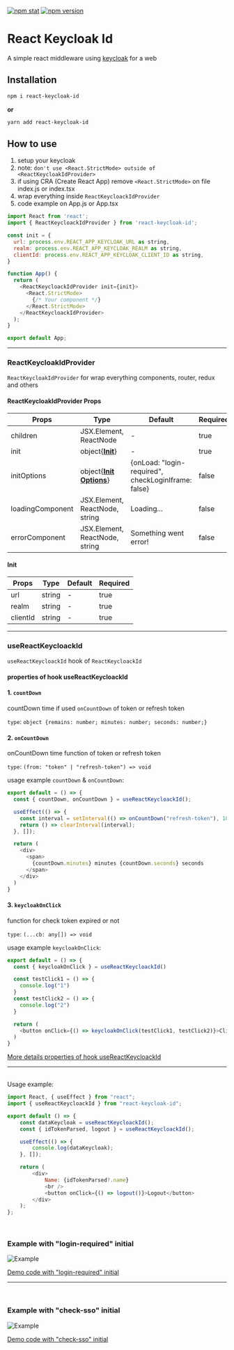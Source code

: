 [![npm stat](https://img.shields.io/npm/dm/react-keycloak-id.svg?style=flat-square)](https://npm-stat.com/charts.html?package=react-keycloak-id)
[![npm version](https://img.shields.io/npm/v/react-keycloak-id.svg?style=flat-square)](https://www.npmjs.com/package/react-keycloak-id)

# React Keycloak Id

A simple react middleware using [keycloak](https://www.keycloak.org/) for a web

## Installation

```bash
npm i react-keycloak-id
```

**or**

```bash
yarn add react-keycloak-id
```

## How to use

1. setup your keycloak
2. note: `don't use <React.StrictMode> outside of <ReactKeycloakIdProvider>`
3. if using CRA (Create React App) remove `<React.StrictMode>` on file index.js or index.tsx
4. wrap everything inside `ReactKeycloackIdProvider`
5. code example on App.js or App.tsx

```javascript
import React from 'react';
import { ReactKeycloackIdProvider } from 'react-keycloak-id';

const init = {
  url: process.env.REACT_APP_KEYCLOAK_URL as string,
  realm: process.env.REACT_APP_KEYCLOAK_REALM as string,
  clientId: process.env.REACT_APP_KEYCLOAK_CLIENT_ID as string,
}

function App() {
  return (
    <ReactKeycloackIdProvider init={init}>
      <React.StrictMode>
        {/* Your component */}
      </React.StrictMode>
    </ReactKeycloackIdProvider>
  );
}

export default App;
```


<hr/>

### ReactKeycloakIdProvider

`ReactKeycloakIdProvider` for wrap everything components, router, redux and others

#### ReactKeycloakIdProvider Props

| Props            | Type                                                                                              | Default                                             | Required |
| ---------------- | ------------------------------------------------------------------------------------------------- | --------------------------------------------------- | -------- |
| children         | JSX.Element, ReactNode                                                                            | -                                                   | true     |
| init             | object{**[Init](#init)**}                                                                         | -                                                   | true     |
| initOptions      | object{**[Init Options](https://www.keycloak.org/docs/latest/securing_apps/index.html#methods)**} | {onLoad: "login-required", checkLoginIframe: false} | false    |
| loadingComponent | JSX.Element, ReactNode, string                                                                    | Loading...                                          | false    |
| errorComponent   | JSX.Element, ReactNode, string                                                                    | Something went error!                               | false    |

#### Init

| Props    | Type   | Default | Required |
| -------- | ------ | ------- | -------- |
| url      | string | -       | true     |
| realm    | string | -       | true     |
| clientId | string | -       | true     |


<hr/>

### useReactKeycloackId

`useReactKeycloackId` hook of `ReactKeycloackId`
<br/>

#### properties of hook useReactKeycloackId

#### 1. `countDown`
countDown time if used `onCountDown` of token or refresh token
<br/>

`type`: `object {remains: number; minutes: number; seconds: number;}`

#### 2. `onCountDown`
onCountDown time function of token or refresh token
<br/>

`type`: `(from: "token" | "refresh-token") => void`
<br/>

usage example `countDown` & `onCountDown`:

```javascript
export default = () => {
  const { countDown, onCountDown } = useReactKeycloackId();

  useEffect(() => {
    const interval = setInterval(() => onCountDown("refresh-token"), 1000);
    return () => clearInterval(interval);
  }, []);

  return (
    <div>
      <span>
        {countDown.minutes} minutes {countDown.seconds} seconds
      </span>
    </div>
  )
}
```
#### 3. `keycloakOnClick`
function for check token expired or not
<br/>

`type`: `(...cb: any[]) => void`
<br/>

usage example `keycloakOnClick`:

```javascript
export default = () => {
  const { keycloakOnClick } = useReactKeycloackId()

  const testClick1 = () => {
    console.log("1")
  }
  const testClick2 = () => {
    console.log("2")
  }

  return (
    <button onClick={() => keycloakOnClick(testClick1, testClick2)}>Click Me For Refresh Token (If expired)</button>
  )
}
```

[More details properties of hook useReactKeycloackId](https://www.keycloak.org/docs/latest/securing_apps/index.html#javascript-adapter-reference)
<hr/>

<br/>
Usage example:

```javascript
import React, { useEffect } from "react";
import { useReactKeycloackId } from "react-keycloak-id";

export default () => {
    const dataKeycloak = useReactKeycloackId();
    const { idTokenParsed, logout } = useReactKeycloackId();

    useEffect(() => {
        console.log(dataKeycloak);
    }, []);

    return (
        <div>
            Name: {idTokenParsed?.name}
            <br />
            <button onClick={() => logout()}>Logout</button>
        </div>
    );
};
```

<br/>

### Example with "login-required" initial
![Example](https://drive.google.com/uc?export=view&id=1ZDBJ7Mfg8X4IBjl3A7vNb9lYQw6vW9Qs)


[Demo code with "login-required" initial](https://github.com/ugiispoyo/react-keycloak-id/tree/master/examples/react-app)

<hr/>
<br/>

### Example with "check-sso" initial
![Example](https://drive.google.com/uc?export=view&id=1C5DmvFGYo3Mw8q0CtFYqSE8a4F3uOb5Z)

[Demo code with "check-sso" initial](https://github.com/ugiispoyo/react-keycloak-id/tree/master/examples/with-check-sso)
